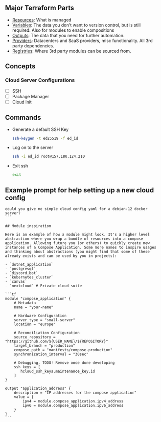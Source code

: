 ## Major Terraform Parts

- [Resources](https://developer.hashicorp.com/terraform/plugin/sdkv2/resources): What is managed
- [Variables](https://developer.hashicorp.com/terraform/language/values): The data you don't want to version control, but is still required. Also for modules to enable compositions
- [Outputs](https://developer.hashicorp.com/terraform/language/values): The data that you need for further automation.
- [Providers](https://developer.hashicorp.com/terraform/language/providers): Datacenters and SaaS providers, misc functionality. All 3rd party dependencies.
- [Registries](https://registry.terraform.io/): Where 3rd party modules can be sourced from.

## Concepts

### Cloud Server Configurations

- [ ] SSH
- [ ] Package Manager
- [ ] Cloud Init

## Commands

- Generate a default SSH Key

    ```sh
    ssh-keygen -t ed25519 -f ed_id
    ```
- Log on to the server

    ```sh
    ssh -i ed_id root@157.180.124.210
    ```
- Exit ssh

    ```sh
    exit
    ```

## Example prompt for help setting up a new cloud config

````
could you give me simple cloud config yaml for a debian-12 docker server?
```

## Module inspiration

Here is an example of how a module might look. It's a higher level abstraction where you wrap a bundle of resources into a compose application. Allowing future you (or others) to quickly create new instances of a Compose Application. Some more names to inspire usages and thinking about abstractions (you might find that some of these already exists and can be used by you in projects):

- `dotnet_application`
- `postgresql`
- `discord_bot`
- `kubernetes_cluster`
- `canvas`
- `nextcloud` # Private cloud suite 

```tf
module "compose_application" {
    # Metadata
    name = "your-name"

    # Hardware Configuration
    server_type = "small-server"
    location = "europe"

    # Reconciliation Configuration
    source_repository = "https://github.com/${USER_NAME}/${REPOSITORY}"
    target_branch = "production"
    compose_path = "manifests/compose.production"
    synchronization_interval = "30sec"

    # Debugging, TODO! Remove once done developing
    ssh_keys = [
       hcloud_ssh_keys.maintenance_key.id
    ]
}

output "application_address" {
    description = "IP addresses for the compose application"
    value = {
        ipv4 = module.compose_application.ipv4_address
        ipv6 = module.compose_application.ipv6_address
    }
}
```